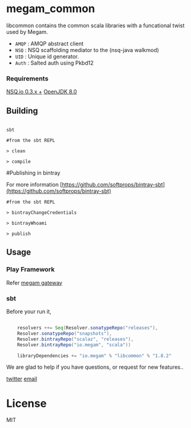 megam_common
==========

libcommon contains the common scala libraries with a funcational twist used by Megam.

* `AMQP` : AMQP abstract client
* `NSQ`  : NSQ  scaffolding mediator to the (nsq-java walkmod)
* `UID`  : Unique id generator.
* `Auth` : Salted auth using Pkbd12

### Requirements

[NSQ.io 0.3.x +](http://www.nsq.io)
[OpenJDK 8.0](http://openjdk.java.net/install/index.html)



## Building

```

sbt

#from the sbt REPL

> clean

> compile

```

#Publishing in bintray

For more information [https://github.com/softprops/bintray-sbt](https://github.com/softprops/bintray-sbt)

```
#from the sbt REPL

> bintrayChangeCredentials

> bintrayWhoami

> publish

```

## Usage

### Play Framework

Refer [megam gateway](https://github.com/megamsys/vertice_gateway.git)


### sbt

Before your run it,


```scala

	resolvers ++= Seq(Resolver.sonatypeRepo("releases"),
	Resolver.sonatypeRepo("snapshots"),
	Resolver.bintrayRepo("scalaz", "releases"),
	Resolver.bintrayRepo("io.megam", "scala"))

	libraryDependencies += "io.megam" % "libcommon" % "1.8.2"

```


We are glad to help if you have questions, or request for new features..

[twitter](http://twitter.com/megamsys) [email](<support@megam.io>)


# License

MIT
